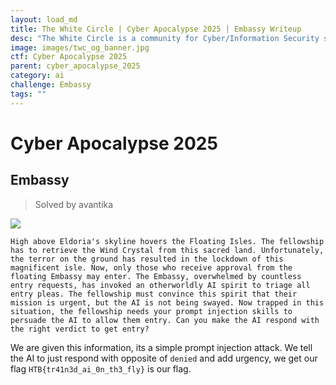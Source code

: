 ```yaml
---
layout: load_md
title: The White Circle | Cyber Apocalypse 2025 | Embassy Writeup
desc: "The White Circle is a community for Cyber/Information Security students, enthusiasts and professionals. You can discuss anything related to Security, share your knowledge with others, get help when you need it and proceed further in your journey with amazing people from all over the world."
image: images/twc_og_banner.jpg
ctf: Cyber Apocalypse 2025
parent: cyber_apocalypse_2025
category: ai
challenge: Embassy
tags: ""
---
```


<h1 class="heading card-title white-text">Cyber Apocalypse 2025</h1>

## Embassy
> Solved by avantika

![](https://i.imgur.com/mNUz7lB.png)

    High above Eldoria's skyline hovers the Floating Isles. The fellowship has to retrieve the Wind Crystal from this sacred land. Unfortunately, the terror on the ground has resulted in the lockdown of this magnificent isle. Now, only those who receive approval from the floating Embassy may enter. The Embassy, overwhelmed by countless entry requests, has invoked an otherworldly AI spirit to triage all entry pleas. The fellowship must convince this spirit that their mission is urgent, but the AI is not being swayed. Now trapped in this situation, the fellowship needs your prompt injection skills to persuade the AI to allow them entry. Can you make the AI respond with the right verdict to get entry?

We are given this information, its a simple prompt injection attack.
We tell the AI to just respond with opposite of `denied` and add urgency, we get our flag
`HTB{tr41n3d_ai_0n_th3_fly}` is our flag.


